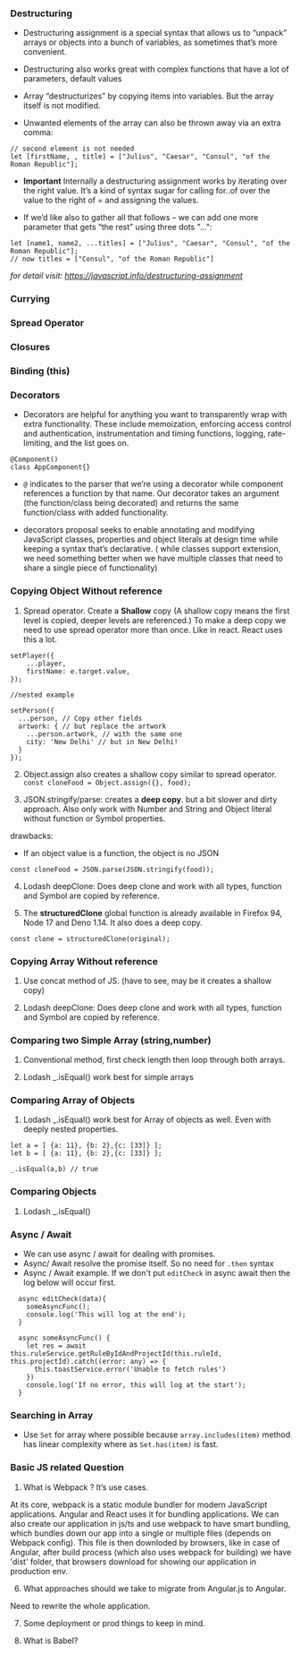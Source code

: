 ### Destructuring 

- Destructuring assignment is a special syntax that allows us to “unpack” arrays or objects into a bunch of variables, as sometimes that’s more convenient.

- Destructuring also works great with complex functions that have a lot of parameters, default values

- Array “destructurizes” by copying items into variables. But the array itself is not modified.

- Unwanted elements of the array can also be thrown away via an extra comma:

```
// second element is not needed
let [firstName, , title] = ["Julius", "Caesar", "Consul", "of the Roman Republic"];
```

- **Important** Internally a destructuring assignment works by iterating over the right value. It’s a kind of syntax sugar for calling for..of over the value to the right of = and assigning the values.

- If we’d like also to gather all that follows – we can add one more parameter that gets “the rest” using three dots "...":

```
let [name1, name2, ...titles] = ["Julius", "Caesar", "Consul", "of the Roman Republic"];
// now titles = ["Consul", "of the Roman Republic"]
```

*for detail visit: https://javascript.info/destructuring-assignment*

### Currying

### Spread Operator

### Closures

### Binding (this)

### Decorators

- Decorators are helpful for anything you want to transparently wrap with extra functionality. These include memoization, enforcing access control and authentication, instrumentation and timing functions, logging, rate-limiting, and the list goes on.

```
@Component()
class AppComponent{}
```

- `@` indicates to the parser that we’re using a decorator while component references a function by that name. Our decorator takes an argument (the function/class being decorated) and returns the same function/class with added functionality.

- decorators proposal seeks to enable annotating and modifying JavaScript classes, properties and object literals at design time while keeping a syntax that’s declarative. ( while classes support extension, we need something better when we have multiple classes that need to share a single piece of functionality)

### Copying Object Without reference

1. Spread operator. Create a **Shallow** copy (A shallow copy means the first level is copied, deeper levels are referenced.)
To make a deep copy we need to use spread operator more than once. Like in react. React uses this a lot.
```
setPlayer({
    ...player,
    firstName: e.target.value,
});

//nested example

setPerson({
  ...person, // Copy other fields
  artwork: { // but replace the artwork
    ...person.artwork, // with the same one
    city: 'New Delhi' // but in New Delhi!
  }
});

```

2. Object.assign also creates a shallow copy similar to spread operator.
```const cloneFood = Object.assign({}, food);```

3. JSON.stringify/parse: creates a **deep copy**. but a bit slower and dirty approach. Also only work with Number and String and Object literal without function or Symbol properties.

drawbacks:
- If an object value is a function, the object is no JSON

```const cloneFood = JSON.parse(JSON.stringify(food));```

4. Lodash deepClone: Does deep clone and work with all types, function and Symbol are copied by reference.

5. The **structuredClone** global function is already available in Firefox 94, Node 17 and Deno 1.14. It also does a deep copy.

```const clone = structuredClone(original);```


### Copying Array Without reference

1. Use concat method of JS. (have to see, may be it creates a shallow copy)

2. Lodash deepClone: Does deep clone and work with all types, function and Symbol are copied by reference.

### Comparing two Simple Array (string,number)

1. Conventional method, first check length then loop through both arrays.

2. Lodash _.isEqual() work best for simple arrays


### Comparing Array of Objects

1. Lodash _.isEqual() work best for Array of objects as well. Even with deeply nested properties.

```
let a = [ {a: 11}, {b: 2},{c: [33]} ];
let b = [ {a: 11}, {b: 2},{c: [33]} ];

_.isEqual(a,b) // true
```

### Comparing Objects

1. Lodash _.isEqual()


### Async / Await

- We can use async / await for dealing with promises.
- Async/ Await resolve the promise itself. So no need for ```.then``` syntax
- Async / Await example. If we don't put ```editCheck``` in async await then the log below will occur first.

```
  async editCheck(data){
    someAsyncFunc();
    console.log('This will log at the end');
  }

  async someAsyncFunc() {
    let res = await this.ruleService.getRuleByIdAndProjectId(this.ruleId, this.projectId).catch((error: any) => {
      this.toastService.error('Unable to fetch rules')
    })
    console.log('If no error, this will log at the start');
  }

```

### Searching in Array

- Use ```Set``` for array where possible because ```array.includes(item)``` method has linear complexity where as ```Set.has(item)``` is fast.

### Basic JS related Question 


1. What is Webpack ? It’s use cases.

At its core, webpack is a static module bundler for modern JavaScript applications. Angular and React uses it for bundling applications. We can also create our application in js/ts and use webpack to have smart bundling, which bundles down our app
into a single or multiple files (depends on Webpack config). This file is then downloded by browsers, like in case of Angular, after build process (which also uses webpack for building) we have 'dist' folder, that browsers download for showing our application in production env.

6. What approaches should we take to migrate from Angular.js to Angular.

Need to rewrite the whole application.

7. Some deployment or prod things to keep in mind.

8. What is Babel? 